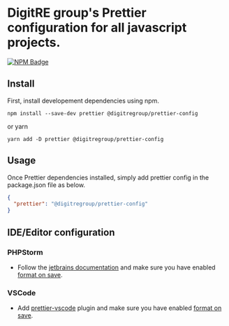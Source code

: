 # DigitRE group's Prettier configuration for all javascript projects.

[![NPM Badge](https://img.shields.io/npm/v/@digitregroup/prettier-config.svg)](https://www.npmjs.com/package/@digitregroup/prettier-config)

## Install

First, install developement dependencies using npm.

```shell
npm install --save-dev prettier @digitregroup/prettier-config
```
or yarn
```shell
yarn add -D prettier @digitregroup/prettier-config
```


## Usage

Once Prettier dependencies installed, simply add prettier config in the package.json file as below.

```json
{
  "prettier": "@digitregroup/prettier-config"
}
```


## IDE/Editor configuration

### PHPStorm

- Follow the [jetbrains documentation](https://www.jetbrains.com/help/phpstorm/prettier.html) and make sure you have enabled [format on save](https://www.jetbrains.com/help/phpstorm/prettier.html#ws_prettier_run_automatically_in_current_project).


### VSCode

- Add [prettier-vscode](https://github.com/prettier/prettier-vscode) plugin and make sure you have enabled [format on save](https://github.com/prettier/prettier-vscode#format-on-save).